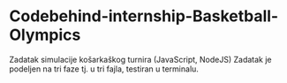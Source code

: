 # Codebehind-internship-Basketball-Olympics
Zadatak simulacije košarkaškog turnira (JavaScript, NodeJS)
Zadatak je podeljen na tri faze tj. u tri fajla, testiran u terminalu.

